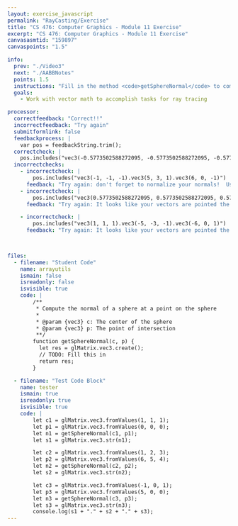 ```yaml
---
layout: exercise_javascript
permalink: "RayCasting/Exercise"
title: "CS 476: Computer Graphics - Module 11 Exercise"
excerpt: "CS 476: Computer Graphics - Module 11 Exercise"
canvasasmtid: "159897"
canvaspoints: "1.5"

info:
  prev: "./Video3"
  next: "./AABBNotes"
  points: 1.5
  instructions: "Fill in the method <code>getSphereNormal</code> to compute the normal at a point of intersection on the sphere.  Note that we're going back into Javascript/glmatrix library mode for a moment, but that this stuff is much simpler with the built-in functions in GLSL."
  goals:
    - Work with vector math to accomplish tasks for ray tracing

processor:  
  correctfeedback: "Correct!!" 
  incorrectfeedback: "Try again"
  submitformlink: false
  feedbackprocess: | 
    var pos = feedbackString.trim();
  correctcheck: |
    pos.includes("vec3(-0.5773502588272095, -0.5773502588272095, -0.5773502588272095).vec3(0.8451542258262634, 0.5070925354957581, 0.16903084516525269).vec3(0.986393928527832, 0, -0.16439898312091827)")
  incorrectchecks:
    - incorrectcheck: |
        pos.includes("vec3(-1, -1, -1).vec3(5, 3, 1).vec3(6, 0, -1)")
      feedback: "Try again: don't forget to normalize your normals!  Use the <code>normalize</code> or <code>length</code> functions in glMatrix"   
    - incorrectcheck: |
        pos.includes("vec3(0.5773502588272095, 0.5773502588272095, 0.5773502588272095).vec3(-0.8451542258262634, -0.5070925354957581, -0.16903084516525269).vec3(-0.986393928527832, 0, 0.16439898312091827)")
      feedback: "Try again: It looks like your vectors are pointed the wrong way"   

    - incorrectcheck: |
        pos.includes("vec3(1, 1, 1).vec3(-5, -3, -1).vec3(-6, 0, 1)")
      feedback: "Try again: It looks like your vectors are pointed the wrong way, and you also need to normalize them"
      


files:
  - filename: "Student Code"
    name: arrayutils
    ismain: false
    isreadonly: false
    isvisible: true
    code: |
        /**
         * Compute the normal of a sphere at a point on the sphere
         * 
         * @param {vec3} c: The center of the sphere
         * @param {vec3} p: The point of intersection
         **/
        function getSphereNormal(c, p) {
          let res = glMatrix.vec3.create();
          // TODO: Fill this in
          return res;
        }

  - filename: "Test Code Block"
    name: tester
    ismain: true
    isreadonly: true
    isvisible: true
    code: | 
        let c1 = glMatrix.vec3.fromValues(1, 1, 1);
        let p1 = glMatrix.vec3.fromValues(0, 0, 0);
        let n1 = getSphereNormal(c1, p1);
        let s1 = glMatrix.vec3.str(n1);

        let c2 = glMatrix.vec3.fromValues(1, 2, 3);
        let p2 = glMatrix.vec3.fromValues(6, 5, 4);
        let n2 = getSphereNormal(c2, p2);
        let s2 = glMatrix.vec3.str(n2);

        let c3 = glMatrix.vec3.fromValues(-1, 0, 1);
        let p3 = glMatrix.vec3.fromValues(5, 0, 0);
        let n3 = getSphereNormal(c3, p3);
        let s3 = glMatrix.vec3.str(n3);
        console.log(s1 + "." + s2 + "." + s3);
---
```

